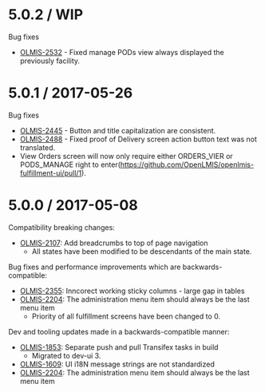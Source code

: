 5.0.2 / WIP
==================

Bug fixes

* [OLMIS-2532](https://openlmis.atlassian.net/browse/OLMIS-2532) - Fixed manage PODs view always displayed the previously facility.

5.0.1 / 2017-05-26
==================

Bug fixes

* [OLMIS-2445](https://openlmis.atlassian.net/browse/OLMIS-2445) - Button and title capitalization are consistent.
* [OLMIS-2488](https://openlmis.atlassian.net/browse/OLMIS-2488) - Fixed proof of Delivery screen action button text was not translated.
* View Orders screen will now only require either ORDERS_VIER or PODS_MANAGE right to enter(https://github.com/OpenLMIS/openlmis-fulfillment-ui/pull/1).

5.0.0 / 2017-05-08
==================

Compatibility breaking changes:
* [OLMIS-2107](https://openlmis.atlassian.net/browse/OLMIS-2107): Add breadcrumbs to top of page navigation
  * All states have been modified to be descendants of the main state.

Bug fixes and performance improvements which are backwards-compatible:

* [OLMIS-2355](https://openlmis.atlassian.net/browse/OLMIS-2355): Inncorect working sticky columns - large gap in tables
* [OLMIS-2204](https://openlmis.atlassian.net/browse/OLMIS-2204): The administration menu item should always be the last menu item
  * Priority of all fulfillment screens have been changed to 0.

Dev and tooling updates made in a backwards-compatible manner:

* [OLMIS-1853](https://openlmis.atlassian.net/browse/OLMIS-1853): Separate push and pull Transifex tasks in build
  * Migrated to dev-ui 3.
* [OLMIS-1609](https://openlmis.atlassian.net/browse/OLMIS-1609): UI i18N message strings are not standardized
* [OLMIS-2204](https://openlmis.atlassian.net/browse/OLMIS-2204): The administration menu item should always be the last menu item
